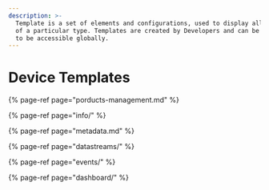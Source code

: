 ```yaml
---
description: >-
  Template is a set of elements and configurations, used to display all Devices
  of a particular type. Templates are created by Developers and can be published
  to be accessible globally.
---
```


# Device Templates

{% page-ref page="porducts-management.md" %}

{% page-ref page="info/" %}

{% page-ref page="metadata.md" %}

{% page-ref page="datastreams/" %}

{% page-ref page="events/" %}

{% page-ref page="dashboard/" %}

